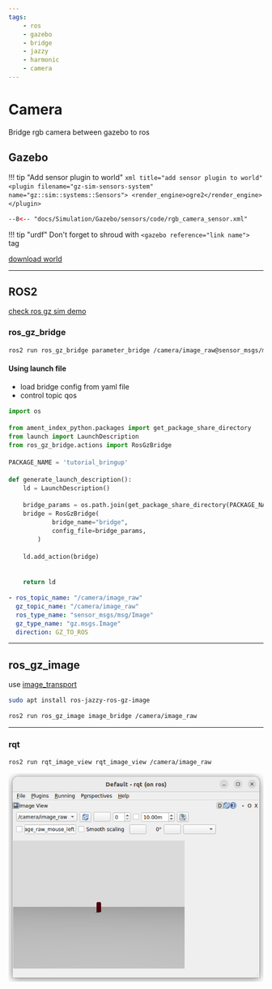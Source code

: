 ```yaml
---
tags:
    - ros
    - gazebo
    - bridge
    - jazzy
    - harmonic
    - camera
---
```


# Camera
Bridge rgb camera between gazebo to ros

## Gazebo

!!! tip "Add sensor plugin to world"
    ```xml title="add sensor plugin to world"
    <plugin
      filename="gz-sim-sensors-system"
      name="gz::sim::systems::Sensors">
      <render_engine>ogre2</render_engine>
    </plugin>
    ```
     

```xml title="RGB Camera"
--8<-- "docs/Simulation/Gazebo/sensors/code/rgb_camera_sensor.xml"
```  

!!! tip "urdf"
    Don't forget to shroud with `<gazebo reference="link name"> ` tag


     
[download world](code/camera_world.sdf)

---

## ROS2
[check ros gz sim demo](https://github.com/gazebosim/ros_gz/tree/jazzy/ros_gz_sim_demos#camera)

### ros_gz_bridge

```bash
ros2 run ros_gz_bridge parameter_bridge /camera/image_raw@sensor_msgs/msg/Image@gz.msgs.Image
```

#### Using launch file
- load bridge config from yaml file
- control topic qos


```python title="ros_gz_bridge launch file"
import os

from ament_index_python.packages import get_package_share_directory
from launch import LaunchDescription
from ros_gz_bridge.actions import RosGzBridge

PACKAGE_NAME = 'tutorial_bringup'

def generate_launch_description():
    ld = LaunchDescription()

    bridge_params = os.path.join(get_package_share_directory(PACKAGE_NAME),'config','gz_bridge.yaml')
    bridge = RosGzBridge(
            bridge_name="bridge",
            config_file=bridge_params,
        )

    ld.add_action(bridge)


    return ld
```

```yaml title="gz_bridge.yaml"
- ros_topic_name: "/camera/image_raw"
  gz_topic_name: "/camera/image_raw"
  ros_type_name: "sensor_msgs/msg/Image"
  gz_type_name: "gz.msgs.Image"
  direction: GZ_TO_ROS

```

<!-- !!! tip "control image qos"
    Add to parameters section

    ```json
    {'qos_overrides./camera/image_raw.publisher.reliability': 'best_effort'}
    ```
     
 -->



---

## ros_gz_image

use [image_transport](http://wiki.ros.org/image_transport)

```bash title="image transport bridge "
sudo apt install ros-jazzy-ros-gz-image
```

```bash title=""
ros2 run ros_gz_image image_bridge /camera/image_raw
```

---

### rqt

```bash
ros2 run rqt_image_view rqt_image_view /camera/image_raw
```

![alt text](images/ret_image_view.png)
